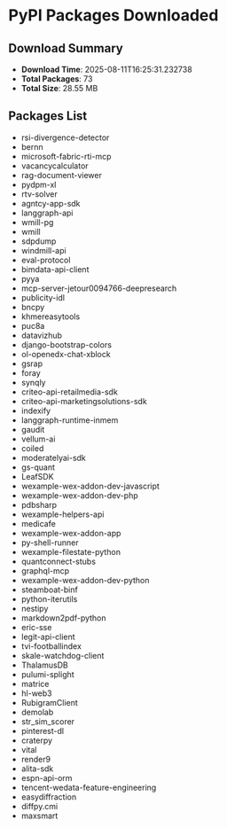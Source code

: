 # PyPI Packages Downloaded

## Download Summary
- **Download Time**: 2025-08-11T16:25:31.232738
- **Total Packages**: 73
- **Total Size**: 28.55 MB

## Packages List
- rsi-divergence-detector
- bernn
- microsoft-fabric-rti-mcp
- vacancycalculator
- rag-document-viewer
- pydpm-xl
- rtv-solver
- agntcy-app-sdk
- langgraph-api
- wmill-pg
- wmill
- sdpdump
- windmill-api
- eval-protocol
- bimdata-api-client
- pyya
- mcp-server-jetour0094766-deepresearch
- publicity-idl
- bncpy
- khmereasytools
- puc8a
- datavizhub
- django-bootstrap-colors
- ol-openedx-chat-xblock
- gsrap
- foray
- synqly
- criteo-api-retailmedia-sdk
- criteo-api-marketingsolutions-sdk
- indexify
- langgraph-runtime-inmem
- gaudit
- vellum-ai
- coiled
- moderatelyai-sdk
- gs-quant
- LeafSDK
- wexample-wex-addon-dev-javascript
- wexample-wex-addon-dev-php
- pdbsharp
- wexample-helpers-api
- medicafe
- wexample-wex-addon-app
- py-shell-runner
- wexample-filestate-python
- quantconnect-stubs
- graphql-mcp
- wexample-wex-addon-dev-python
- steamboat-binf
- python-iterutils
- nestipy
- markdown2pdf-python
- eric-sse
- legit-api-client
- tvi-footballindex
- skale-watchdog-client
- ThalamusDB
- pulumi-splight
- matrice
- hl-web3
- RubigramClient
- demolab
- str_sim_scorer
- pinterest-dl
- craterpy
- vital
- render9
- alita-sdk
- espn-api-orm
- tencent-wedata-feature-engineering
- easydiffraction
- diffpy.cmi
- maxsmart
